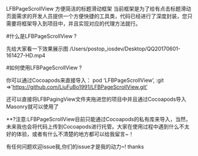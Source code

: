 



LFBPageScrollView
方便简洁的标题滑动框架
当前框架是为了给有点击标题滑动页面需求的开发人员提供一个方便快捷的工具类，代码已经进行了深度封装，您只需要将框架导入到项目中，并且实现对应的代理方法就行。


#什么是LFBPageScrollView ?

 先给大家看一下效果展示图
/Users/postop_iosdev/Desktop/QQ20170601-161427-HD.mp4
 
#如何使用LFBPageScrollView ?

 你可以通过Cocoapods来直接导入：
 pod ‘LFBPageScrollView’, :git =>’https://github.com/LiuFuBo1991/LFBPageScrollView.git’
 
 还可以直接将LFBPagingView文件夹拖进您的项目中并且通过Cocoapods导入Masonry就可以使用了
 
  **?注意:LFBPageScrollView目前只能通过Cocoapods的私有库来导入，当然，未来我也会将代码上传到Cocoapods进行托管。大家在使用过程中遇到什么不太好的体验，或者有什么不清楚的地方都可以给我留言~！

 有任何问题欢迎issue我,你们的issue才是我的动力~! thanks

